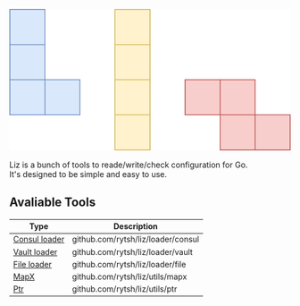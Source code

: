 ![Liz](./_assets/liz.svg)

Liz is a bunch of tools to reade/write/check configuration for Go.  
It's designed to be simple and easy to use.

## Avaliable Tools

| Type                                       | Description                        |
| ------------------------------------------ | ---------------------------------- |
| [Consul loader](./loader/consul/README.md) | github.com/rytsh/liz/loader/consul |
| [Vault loader](./loader/vault/README.md)   | github.com/rytsh/liz/loader/vault  |
| [File loader](./loader/file/README.md)     | github.com/rytsh/liz/loader/file   |
| [MapX](./utils/mapx/README.md)             | github.com/rytsh/liz/utils/mapx    |
| [Ptr](./utils/ptr/README.md)               | github.com/rytsh/liz/utils/ptr     |
